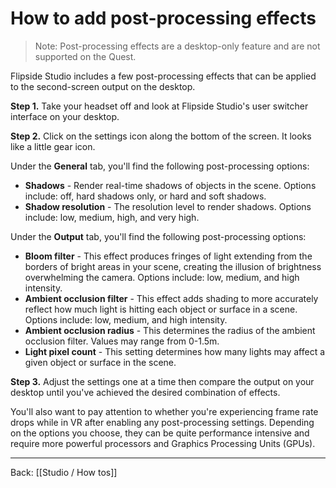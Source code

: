# How to add post-processing effects

> Note: Post-processing effects are a desktop-only feature and are not supported on the Quest.

Flipside Studio includes a few post-processing effects that can be applied to the second-screen output on the desktop.

**Step 1.** Take your headset off and look at Flipside Studio's user switcher interface on your desktop.

**Step 2.** Click on the settings icon along the bottom of the screen. It looks like a little gear icon.

Under the **General** tab, you'll find the following post-processing options:

- **Shadows** - Render real-time shadows of objects in the scene. Options include: off, hard shadows only, or hard and soft shadows.
- **Shadow resolution** - The resolution level to render shadows. Options include: low, medium, high, and very high.

Under the **Output** tab, you'll find the following post-processing options:

- **Bloom filter** - This effect produces fringes of light extending from the borders of bright areas in your scene, creating the illusion of brightness overwhelming the camera. Options include: low, medium, and high intensity.
- **Ambient occlusion filter** - This effect adds shading to more accurately reflect how much light is hitting each object or surface in a scene. Options include: low, medium, and high intensity.
- **Ambient occlusion radius** - This determines the radius of the ambient occlusion filter. Values may range from 0-1.5m.
- **Light pixel count** - This setting determines how many lights may affect a given object or surface in the scene.

**Step 3.** Adjust the settings one at a time then compare the output on your desktop until you've achieved the desired combination of effects.

You'll also want to pay attention to whether you're experiencing frame rate drops while in VR after enabling any post-processing settings. Depending on the options you choose, they can be quite performance intensive and require more powerful processors and Graphics Processing Units (GPUs).

---

Back: [[Studio / How tos]]
